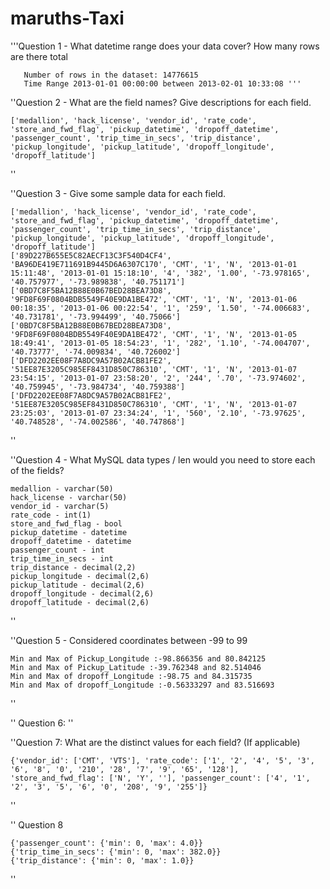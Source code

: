 # maruths-Taxi
 
'''Question 1 - What datetime range does your data cover? How many rows are there total
       
       Number of rows in the dataset: 14776615
       Time Range 2013-01-01 00:00:00 between 2013-02-01 10:33:08 '''

''Question 2 - What are the field names?  Give descriptions for each field.
      
    ['medallion', 'hack_license', 'vendor_id', 'rate_code', 'store_and_fwd_flag', 'pickup_datetime', 'dropoff_datetime', 'passenger_count', 'trip_time_in_secs', 'trip_distance', 'pickup_longitude', 'pickup_latitude', 'dropoff_longitude', 'dropoff_latitude']
''

''Question 3 - Give some sample data for each field.
            
    ['medallion', 'hack_license', 'vendor_id', 'rate_code', 'store_and_fwd_flag', 'pickup_datetime', 'dropoff_datetime', 'passenger_count', 'trip_time_in_secs', 'trip_distance', 'pickup_longitude', 'pickup_latitude', 'dropoff_longitude', 'dropoff_latitude']
    ['89D227B655E5C82AECF13C3F540D4CF4', 'BA96DE419E711691B9445D6A6307C170', 'CMT', '1', 'N', '2013-01-01 15:11:48', '2013-01-01 15:18:10', '4', '382', '1.00', '-73.978165', '40.757977', '-73.989838', '40.751171']
    ['0BD7C8F5BA12B88E0B67BED28BEA73D8', '9FD8F69F0804BDB5549F40E9DA1BE472', 'CMT', '1', 'N', '2013-01-06 00:18:35', '2013-01-06 00:22:54', '1', '259', '1.50', '-74.006683', '40.731781', '-73.994499', '40.75066']
    ['0BD7C8F5BA12B88E0B67BED28BEA73D8', '9FD8F69F0804BDB5549F40E9DA1BE472', 'CMT', '1', 'N', '2013-01-05 18:49:41', '2013-01-05 18:54:23', '1', '282', '1.10', '-74.004707', '40.73777', '-74.009834', '40.726002']
    ['DFD2202EE08F7A8DC9A57B02ACB81FE2', '51EE87E3205C985EF8431D850C786310', 'CMT', '1', 'N', '2013-01-07 23:54:15', '2013-01-07 23:58:20', '2', '244', '.70', '-73.974602', '40.759945', '-73.984734', '40.759388']
    ['DFD2202EE08F7A8DC9A57B02ACB81FE2', '51EE87E3205C985EF8431D850C786310', 'CMT', '1', 'N', '2013-01-07 23:25:03', '2013-01-07 23:34:24', '1', '560', '2.10', '-73.97625', '40.748528', '-74.002586', '40.747868']
''

''Question 4 - What MySQL data types / len would you need to store each of the fields?

    medallion - varchar(50)
    hack_license - varchar(50)
    vendor_id - varchar(5)
    rate_code - int(1)
    store_and_fwd_flag - bool
    pickup_datetime - datetime
    dropoff_datetime - datetime
    passenger_count - int
    trip_time_in_secs - int
    trip_distance - decimal(2,2)
    pickup_longitude - decimal(2,6)
    pickup_latitude - decimal(2,6)
    dropoff_longitude - decimal(2,6)
    dropoff_latitude - decimal(2,6)
''

''Question 5 - Considered coordinates between -99 to 99

    Min and Max of Pickup_Longitude :-98.866356 and 80.842125 
    Min and Max of Pickup_Latitude :-39.762348 and 82.514046 
    Min and Max of dropoff_Longitude :-98.75 and 84.315735 
    Min and Max of dropoff_Longitude :-0.56333297 and 83.516693 
''

'' Question 6: 
''

''Question 7: What are the distinct values for each field? (If applicable)
    
    {'vendor_id': ['CMT', 'VTS'], 'rate_code': ['1', '2', '4', '5', '3', '6', '8', '0', '210', '28', '7', '9', '65', '128'], 'store_and_fwd_flag': ['N', 'Y', ''], 'passenger_count': ['4', '1', '2', '3', '5', '6', '0', '208', '9', '255']}
''

'' Question 8

    {'passenger_count': {'min': 0, 'max': 4.0}}
    {'trip_time_in_secs': {'min': 0, 'max': 382.0}}
    {'trip_distance': {'min': 0, 'max': 1.0}}
''
